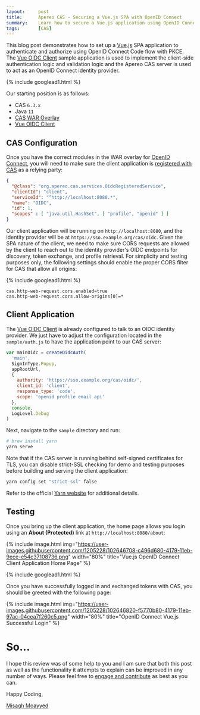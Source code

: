 ```yaml
---
layout:     post
title:      Apereo CAS - Securing a Vue.js SPA with OpenID Connect
summary:    Learn how to secure a Vue.js application using OpenID Connect code flow with PKCE and Apereo CAS as an OpenID Connect identity provider.
tags:       [CAS]
---
```


This blog post demonstrates how to set up a [Vue.js](https://vuejs.org/) SPA application to authenticate and authorize using OpenID Connect Code flow with PKCE. The [Vue OIDC Client](https://github.com/soukoku/vue-oidc-client) sample application is used to implement the client-side authentication logic and validation logic and the Apereo CAS server is used to act as an OpenID Connect identity provider.

{% include googlead1.html  %}

Our starting position is as follows:

- CAS `6.3.x`
- Java `11`
- [CAS WAR Overlay](https://github.com/apereo/cas-overlay-template)
- [Vue OIDC Client](https://github.com/soukoku/vue-oidc-client)

## CAS Configuration

Once you have the correct modules in the WAR overlay for [OpenID Connect](https://apereo.github.io/cas/development/installation/OIDC-Authentication.html), you will need to make sure the client application is [registered with CAS](https://apereo.github.io/cas/6.2.x/services/JSON-Service-Management.html) as a relying party:

```json
{
  "@class": "org.apereo.cas.services.OidcRegisteredService",
  "clientId": "client",
  "serviceId": "^http://localhost:8080.*",
  "name": "OIDC",
  "id": 1,
  "scopes" : [ "java.util.HashSet", [ "profile", "openid" ] ]
}
```

Our client application will be running on `http://localhost:8080`, and the identity provider will be at `https://sso.example.org/cas/oidc`. Given the SPA nature of the client, we need to make sure CORS requests are allowed by the client to reach out to the identity provider's OIDC endpoints for discovery, token exchange, and profile retrieval. For simplicity and testing purposes only, the following settings should enable the proper CORS filter for CAS that allow all origins:

{% include googlead1.html  %}

```
cas.http-web-request.cors.enabled=true
cas.http-web-request.cors.allow-origins[0]=*
```

## Client Application

The [Vue OIDC Client](https://github.com/soukoku/vue-oidc-client) is already configured to talk to an OIDC identity provider. We just have to adjust the configuration located in the `sample/auth.js` to have the application point to our CAS server:

```js
var mainOidc = createOidcAuth(
  'main',
  SignInType.Popup,
  appRootUrl,
  {
    authority: 'https://sso.example.org/cas/oidc/',
    client_id: 'client',
    response_type: 'code',
    scope: 'openid profile email api'
  },
  console,
  LogLevel.Debug
)
```

Next, navigate to the `sample` directory and run:

```bash
# brew install yarn
yarn serve
```

Note that if the CAS server is running behind self-signed certificates for TLS, you can disable strict-SSL checking for demo and testing purposes before building and serving the client application:

```bash
yarn config set "strict-ssl" false
```

Refer to the official [Yarn website](https://classic.yarnpkg.com/en/) for additional details.

## Testing

Once you bring up the client application, the home page allows you login using an **About (Protected)** link at `http://localhost:8080/about`:

{% include image.html img="https://user-images.githubusercontent.com/1205228/102646708-c496d680-4179-11eb-9ece-e54c37108736.png" width="80%" title="Vue.js OpenID Connect Client Application Home Page" %}

{% include googlead1.html  %}

Once you have successfully logged in and exchanged tokens with CAS, you should be greeted with the following page:

{% include image.html img="https://user-images.githubusercontent.com/1205228/102646820-f5770b80-4179-11eb-97ac-04cea7f260c5.png" width="80%" title="OpenID Connect Vue.js Successful Login" %}

# So...

I hope this review was of some help to you and I am sure that both this post as well as the functionality it attempts to explain can be improved in any number of ways. Please feel free to [engage and contribute][contribguide] as best as you can.

Happy Coding,

[Misagh Moayyed](https://fawnoos.com)

[contribguide]: https://apereo.github.io/cas/developer/Contributor-Guidelines.html